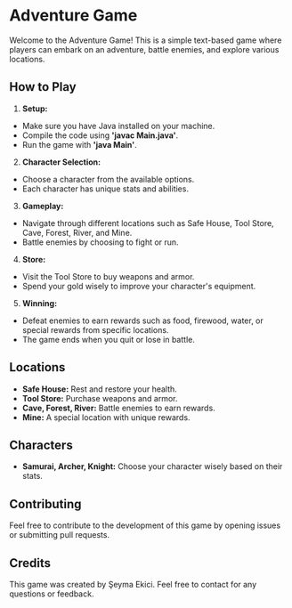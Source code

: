 # **Adventure Game**

Welcome to the Adventure Game! This is a simple text-based game where players can embark on an adventure, battle enemies, and explore various locations.

## **How to Play**

1. **Setup:**

- Make sure you have Java installed on your machine.
- Compile the code using **'javac Main.java'**.
- Run the game with **'java Main'**.

2. **Character Selection:**

- Choose a character from the available options.
- Each character has unique stats and abilities.

3. **Gameplay:**

- Navigate through different locations such as Safe House, Tool Store, Cave, Forest, River, and Mine.
- Battle enemies by choosing to fight or run.

4. **Store:**

- Visit the Tool Store to buy weapons and armor.
- Spend your gold wisely to improve your character's equipment.

5. **Winning:**

- Defeat enemies to earn rewards such as food, firewood, water, or special rewards from specific locations.
- The game ends when you quit or lose in battle.

## **Locations**

- **Safe House:** Rest and restore your health.
- **Tool Store:** Purchase weapons and armor.
- **Cave, Forest, River:** Battle enemies to earn rewards.
- **Mine:** A special location with unique rewards.

## **Characters**

- **Samurai, Archer, Knight:** Choose your character wisely based on their stats.

## **Contributing**

Feel free to contribute to the development of this game by opening issues or submitting pull requests.

## **Credits**

This game was created by Şeyma Ekici. Feel free to contact for any questions or feedback.


